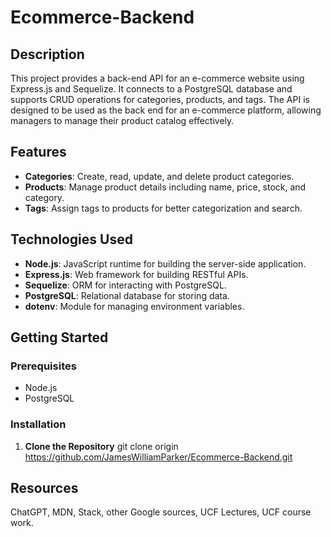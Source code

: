 # Ecommerce-Backend

## Description

This project provides a back-end API for an e-commerce website using Express.js and Sequelize. It connects to a PostgreSQL database and supports CRUD operations for categories, products, and tags. The API is designed to be used as the back end for an e-commerce platform, allowing managers to manage their product catalog effectively.

## Features

- **Categories**: Create, read, update, and delete product categories.
- **Products**: Manage product details including name, price, stock, and category.
- **Tags**: Assign tags to products for better categorization and search.

## Technologies Used

- **Node.js**: JavaScript runtime for building the server-side application.
- **Express.js**: Web framework for building RESTful APIs.
- **Sequelize**: ORM for interacting with PostgreSQL.
- **PostgreSQL**: Relational database for storing data.
- **dotenv**: Module for managing environment variables.

## Getting Started

### Prerequisites

- Node.js
- PostgreSQL

### Installation

1. **Clone the Repository**
git clone origin https://github.com/JamesWilliamParker/Ecommerce-Backend.git


## Resources
ChatGPT, MDN, Stack, other Google sources, UCF Lectures, UCF course work.